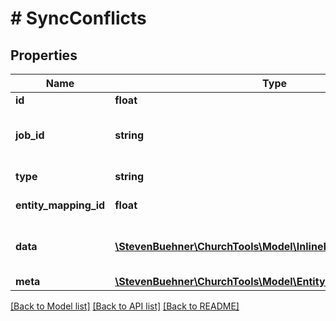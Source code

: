 # # SyncConflicts

## Properties

Name | Type | Description | Notes
------------ | ------------- | ------------- | -------------
**id** | **float** | Conflict Id | [optional]
**job_id** | **string** | Job Id, where conflict appeared | [optional]
**type** | **string** | Conflict Type | [optional]
**entity_mapping_id** | **float** | Entity Mapping Id | [optional]
**data** | [**\StevenBuehner\ChurchTools\Model\InlineResponse20080Data[]**](InlineResponse20080Data.md) | Array of relevant meta information | [optional]
**meta** | [**\StevenBuehner\ChurchTools\Model\EntityMetaData**](EntityMetaData.md) |  | [optional]

[[Back to Model list]](../../README.md#models) [[Back to API list]](../../README.md#endpoints) [[Back to README]](../../README.md)
